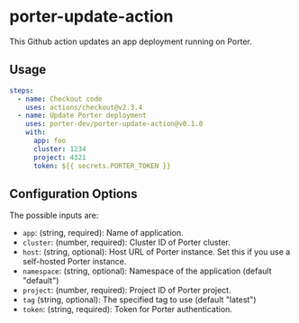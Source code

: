 # porter-update-action

This Github action updates an app deployment running on Porter.

Usage
---
```yaml
steps:
  - name: Checkout code
    uses: actions/checkout@v2.3.4
  - name: Update Porter deployment
    uses: porter-dev/porter-update-action@v0.1.0
    with:
      app: foo
      cluster: 1234
      project: 4321
      token: ${{ secrets.PORTER_TOKEN }}
```

Configuration Options
---

The possible inputs are:

- `app`: (string, required): Name of application.
- `cluster`: (number, required): Cluster ID of Porter cluster.
- `host`: (string, optional): Host URL of Porter instance. Set this if you use a self-hosted Porter instance.
- `namespace`: (string, optional): Namespace of the application (default "default")
- `project`: (number, required): Project ID of Porter project.
- `tag` (string, optional): The specified tag to use (default "latest")
- `token`: (string, required): Token for Porter authentication.
